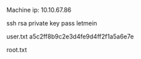 Machine ip: 10.10.67.86

ssh rsa private key pass
letmein

user.txt
a5c2ff8b9c2e3d4fe9d4ff2f1a5a6e7e

root.txt
